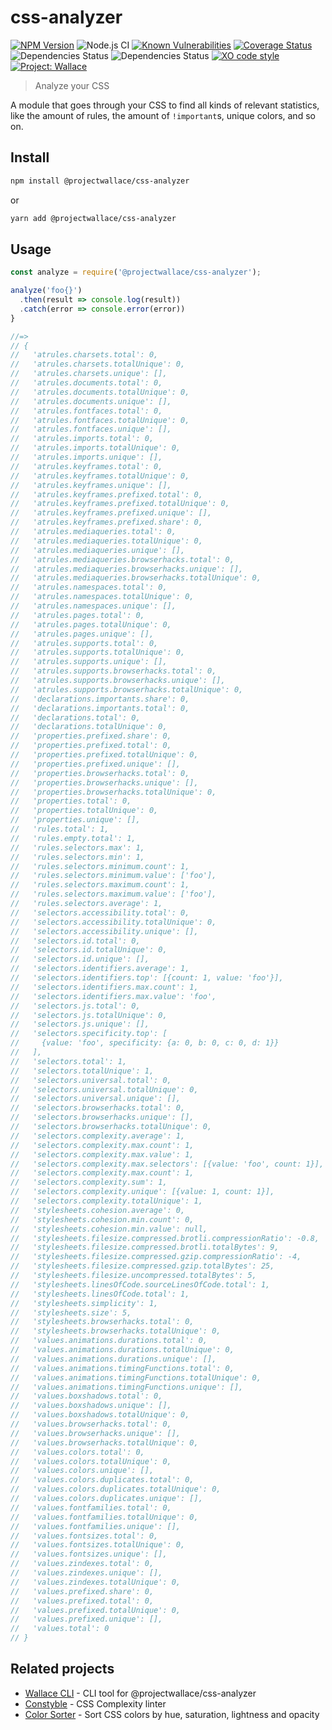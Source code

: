 # css-analyzer

[![NPM Version](https://img.shields.io/npm/v/@projectwallace/css-analyzer.svg)](https://www.npmjs.com/package/@projectwallace/css-analyzer)
![Node.js CI](https://github.com/projectwallace/css-analyzer/workflows/Node.js%20CI/badge.svg)
[![Known Vulnerabilities](https://snyk.io/test/github/projectwallace/css-analyzer/badge.svg)](https://snyk.io/test/github/projectwallace/css-analyzer)
[![Coverage Status](https://coveralls.io/repos/github/projectwallace/css-analyzer/badge.svg?branch=master)](https://coveralls.io/github/projectwallace/css-analyzer?branch=master)
![Dependencies Status](https://img.shields.io/david/projectwallace/css-analyzer.svg)
![Dependencies Status](https://img.shields.io/david/dev/projectwallace/css-analyzer.svg)
[![XO code style](https://img.shields.io/badge/code_style-XO-5ed9c7.svg)](https://github.com/sindresorhus/xo)
[![Project: Wallace](https://img.shields.io/badge/Project-Wallace-29c87d.svg)](https://www.projectwallace.com/oss)

> Analyze your CSS

A module that goes through your CSS to find all kinds of relevant statistics,
like the amount of rules, the amount of `!important`s, unique colors, and so on.

## Install

```sh
npm install @projectwallace/css-analyzer
```

or

```sh
yarn add @projectwallace/css-analyzer
```

## Usage

```js
const analyze = require('@projectwallace/css-analyzer');

analyze('foo{}')
  .then(result => console.log(result))
  .catch(error => console.error(error))
}

//=>
// {
//   'atrules.charsets.total': 0,
//   'atrules.charsets.totalUnique': 0,
//   'atrules.charsets.unique': [],
//   'atrules.documents.total': 0,
//   'atrules.documents.totalUnique': 0,
//   'atrules.documents.unique': [],
//   'atrules.fontfaces.total': 0,
//   'atrules.fontfaces.totalUnique': 0,
//   'atrules.fontfaces.unique': [],
//   'atrules.imports.total': 0,
//   'atrules.imports.totalUnique': 0,
//   'atrules.imports.unique': [],
//   'atrules.keyframes.total': 0,
//   'atrules.keyframes.totalUnique': 0,
//   'atrules.keyframes.unique': [],
//   'atrules.keyframes.prefixed.total': 0,
//   'atrules.keyframes.prefixed.totalUnique': 0,
//   'atrules.keyframes.prefixed.unique': [],
//   'atrules.keyframes.prefixed.share': 0,
//   'atrules.mediaqueries.total': 0,
//   'atrules.mediaqueries.totalUnique': 0,
//   'atrules.mediaqueries.unique': [],
//   'atrules.mediaqueries.browserhacks.total': 0,
//   'atrules.mediaqueries.browserhacks.unique': [],
//   'atrules.mediaqueries.browserhacks.totalUnique': 0,
//   'atrules.namespaces.total': 0,
//   'atrules.namespaces.totalUnique': 0,
//   'atrules.namespaces.unique': [],
//   'atrules.pages.total': 0,
//   'atrules.pages.totalUnique': 0,
//   'atrules.pages.unique': [],
//   'atrules.supports.total': 0,
//   'atrules.supports.totalUnique': 0,
//   'atrules.supports.unique': [],
//   'atrules.supports.browserhacks.total': 0,
//   'atrules.supports.browserhacks.unique': [],
//   'atrules.supports.browserhacks.totalUnique': 0,
//   'declarations.importants.share': 0,
//   'declarations.importants.total': 0,
//   'declarations.total': 0,
//   'declarations.totalUnique': 0,
//   'properties.prefixed.share': 0,
//   'properties.prefixed.total': 0,
//   'properties.prefixed.totalUnique': 0,
//   'properties.prefixed.unique': [],
//   'properties.browserhacks.total': 0,
//   'properties.browserhacks.unique': [],
//   'properties.browserhacks.totalUnique': 0,
//   'properties.total': 0,
//   'properties.totalUnique': 0,
//   'properties.unique': [],
//   'rules.total': 1,
//   'rules.empty.total': 1,
//   'rules.selectors.max': 1,
//   'rules.selectors.min': 1,
//   'rules.selectors.minimum.count': 1,
//   'rules.selectors.minimum.value': ['foo'],
//   'rules.selectors.maximum.count': 1,
//   'rules.selectors.maximum.value': ['foo'],
//   'rules.selectors.average': 1,
//   'selectors.accessibility.total': 0,
//   'selectors.accessibility.totalUnique': 0,
//   'selectors.accessibility.unique': [],
//   'selectors.id.total': 0,
//   'selectors.id.totalUnique': 0,
//   'selectors.id.unique': [],
//   'selectors.identifiers.average': 1,
//   'selectors.identifiers.top': [{count: 1, value: 'foo'}],
//   'selectors.identifiers.max.count': 1,
//   'selectors.identifiers.max.value': 'foo',
//   'selectors.js.total': 0,
//   'selectors.js.totalUnique': 0,
//   'selectors.js.unique': [],
//   'selectors.specificity.top': [
//     {value: 'foo', specificity: {a: 0, b: 0, c: 0, d: 1}}
//   ],
//   'selectors.total': 1,
//   'selectors.totalUnique': 1,
//   'selectors.universal.total': 0,
//   'selectors.universal.totalUnique': 0,
//   'selectors.universal.unique': [],
//   'selectors.browserhacks.total': 0,
//   'selectors.browserhacks.unique': [],
//   'selectors.browserhacks.totalUnique': 0,
//   'selectors.complexity.average': 1,
//   'selectors.complexity.max.count': 1,
//   'selectors.complexity.max.value': 1,
//   'selectors.complexity.max.selectors': [{value: 'foo', count: 1}],
//   'selectors.complexity.max.count': 1,
//   'selectors.complexity.sum': 1,
//   'selectors.complexity.unique': [{value: 1, count: 1}],
//   'selectors.complexity.totalUnique': 1,
//   'stylesheets.cohesion.average': 0,
//   'stylesheets.cohesion.min.count': 0,
//   'stylesheets.cohesion.min.value': null,
//   'stylesheets.filesize.compressed.brotli.compressionRatio': -0.8,
//   'stylesheets.filesize.compressed.brotli.totalBytes': 9,
//   'stylesheets.filesize.compressed.gzip.compressionRatio': -4,
//   'stylesheets.filesize.compressed.gzip.totalBytes': 25,
//   'stylesheets.filesize.uncompressed.totalBytes': 5,
//   'stylesheets.linesOfCode.sourceLinesOfCode.total': 1,
//   'stylesheets.linesOfCode.total': 1,
//   'stylesheets.simplicity': 1,
//   'stylesheets.size': 5,
//   'stylesheets.browserhacks.total': 0,
//   'stylesheets.browserhacks.totalUnique': 0,
//   'values.animations.durations.total': 0,
//   'values.animations.durations.totalUnique': 0,
//   'values.animations.durations.unique': [],
//   'values.animations.timingFunctions.total': 0,
//   'values.animations.timingFunctions.totalUnique': 0,
//   'values.animations.timingFunctions.unique': [],
//   'values.boxshadows.total': 0,
//   'values.boxshadows.unique': [],
//   'values.boxshadows.totalUnique': 0,
//   'values.browserhacks.total': 0,
//   'values.browserhacks.unique': [],
//   'values.browserhacks.totalUnique': 0,
//   'values.colors.total': 0,
//   'values.colors.totalUnique': 0,
//   'values.colors.unique': [],
//   'values.colors.duplicates.total': 0,
//   'values.colors.duplicates.totalUnique': 0,
//   'values.colors.duplicates.unique': [],
//   'values.fontfamilies.total': 0,
//   'values.fontfamilies.totalUnique': 0,
//   'values.fontfamilies.unique': [],
//   'values.fontsizes.total': 0,
//   'values.fontsizes.totalUnique': 0,
//   'values.fontsizes.unique': [],
//   'values.zindexes.total': 0,
//   'values.zindexes.unique': [],
//   'values.zindexes.totalUnique': 0,
//   'values.prefixed.share': 0,
//   'values.prefixed.total': 0,
//   'values.prefixed.totalUnique': 0,
//   'values.prefixed.unique': [],
//   'values.total': 0
// }
```

## Related projects

- [Wallace CLI](https://github.com/bartveneman/wallace-cli) - CLI tool for
  @projectwallace/css-analyzer
- [Constyble](https://github.com/bartveneman/constyble) - CSS Complexity linter
- [Color Sorter](https://github.com/bartveneman/color-sorter) - Sort CSS colors
  by hue, saturation, lightness and opacity
